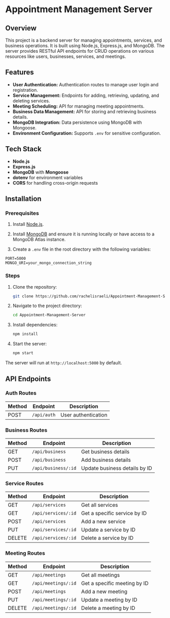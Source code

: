 # Appointment Management Server

## Overview
This project is a backend server for managing appointments, services, and business operations. It is built using Node.js, Express.js, and MongoDB. The server provides RESTful API endpoints for CRUD operations on various resources like users, businesses, services, and meetings.

## Features
- **User Authentication:** Authentication routes to manage user login and registration.
- **Service Management:** Endpoints for adding, retrieving, updating, and deleting services.
- **Meeting Scheduling:** API for managing meeting appointments.
- **Business Data Management:** API for storing and retrieving business details.
- **MongoDB Integration:** Data persistence using MongoDB with Mongoose.
- **Environment Configuration:** Supports `.env` for sensitive configuration.

## Tech Stack
- **Node.js**
- **Express.js**
- **MongoDB** with **Mongoose**
- **dotenv** for environment variables
- **CORS** for handling cross-origin requests

## Installation

### Prerequisites
1. Install [Node.js](https://nodejs.org/).
   
2. Install [MongoDB](https://www.mongodb.com/) and ensure it is running locally or have access to a MongoDB Atlas instance.

3. Create a `.env` file in the root directory with the following variables:

```env
PORT=5000
MONGO_URI=your_mongo_connection_string
```

### Steps
1. Clone the repository:
   ```bash
   git clone https://github.com/rachelisraeli/Appointment-Management-Server.git
   ```
   
2. Navigate to the project directory:
   ```bash
   cd Appointment-Management-Server
   ```
   
3. Install dependencies:
   ```bash
   npm install
   ```
   
4. Start the server:
   ```bash
   npm start
   ```

The server will run at `http://localhost:5000` by default.

## API Endpoints

### Auth Routes
| Method | Endpoint       | Description              |
|--------|----------------|--------------------------|
| POST   | `/api/auth`    | User authentication      |

### Business Routes
| Method | Endpoint           | Description                     |
|--------|--------------------|---------------------------------|
| GET    | `/api/business`    | Get business details            |
| POST   | `/api/business`    | Add business details            |
| PUT    | `/api/business/:id`| Update business details by ID   |

### Service Routes
| Method | Endpoint           | Description                     |
|--------|--------------------|---------------------------------|
| GET    | `/api/services`    | Get all services                |
| GET    | `/api/services/:id`| Get a specific service by ID    |
| POST   | `/api/services`    | Add a new service               |
| PUT    | `/api/services/:id`| Update a service by ID          |
| DELETE | `/api/services/:id`| Delete a service by ID          |

### Meeting Routes
| Method | Endpoint           | Description                     |
|--------|--------------------|---------------------------------|
| GET    | `/api/meetings`    | Get all meetings                |
| GET    | `/api/meetings/:id`| Get a specific meeting by ID    |
| POST   | `/api/meetings`    | Add a new meeting               |
| PUT    | `/api/meetings/:id`| Update a meeting by ID          |
| DELETE | `/api/meetings/:id`| Delete a meeting by ID          |
